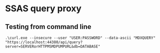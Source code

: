﻿# SSAS query proxy

## Testing from command line

```
.\curl.exe --insecure --user "USER:PASSWORD" --data-ascii "MDXQUERY" "https://localhost:44380/api/query?server=SERVERorHTTPMSMDPUMPURL&db=DATABASE"
```
